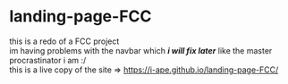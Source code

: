 # landing-page-FCC
this is a redo of a FCC project <br>
im having problems with the navbar which ***i will fix later*** like the master procrastinator i am :/<br>
this is a live copy of the site => https://i-ape.github.io/landing-page-FCC/


